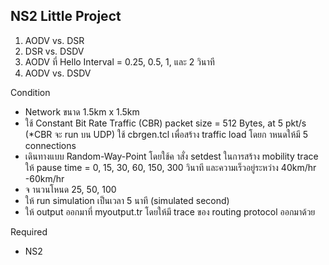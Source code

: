 NS2 Little Project 
------------------
1) AODV vs. DSR
3) DSR vs. DSDV
2) AODV ที่ Hello Interval = 0.25, 0.5, 1, และ 2 วินาที
4) AODV vs. DSDV

Condition
- Network ขนาด 1.5km x 1.5km
- ใช้ Constant Bit Rate Traffic (CBR) packet size = 512 Bytes, at 5 pkt/s (*CBR จะ run
บน UDP) ใช้ cbrgen.tcl เพื่อสร้าง traffic load โดยก าหนดให้มี 5 connections
- เดินทางแบบ Random-Way-Point โดยใช้ค าสั่ง setdest ในการสร้าง mobility trace ให้ pause
time = 0, 15, 30, 60, 150, 300 วินาที และความเร็วอยู่ระหว่าง 40km/hr -60km/hr
- จ านวนโหนด 25, 50, 100
- ให้ run simulation เป็นเวลา 5 นาที (simulated second)
- ให้ output ออกมาที่ myoutput.tr โดยให้มี trace ของ routing protocol ออกมาด้วย


Required
- NS2